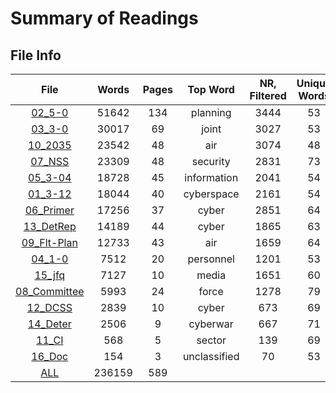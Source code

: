 Summary of Readings
===================

File Info
---------
| **File** | **Words** | **Pages** | **Top Word** | **NR, Filtered** | **Unique Words** |
|:--------:|:---------:|:---------:|:------------:|:----------------:|:----------------:|
|[02_5-0](00_Word-Clouds/02_5-0.png) | 51642 | 134 | planning | 3444 | 53 |
|[03_3-0](00_Word-Clouds/03_3-0.png) | 30017 | 69 | joint | 3027 | 53 |
|[10_2035](00_Word-Clouds/10_2035.png) | 23542 | 48 | air | 3074 | 48 |
|[07_NSS](00_Word-Clouds/07_NSS.png) | 23309 | 48 | security | 2831 | 73 |
|[05_3-04](00_Word-Clouds/05_3-04.png) | 18728 | 45 | information | 2041 | 54 |
|[01_3-12](00_Word-Clouds/01_3-12.png) | 18044 | 40 | cyberspace | 2161 | 54 |
|[06_Primer](00_Word-Clouds/06_Primer.png) | 17256 | 37 | cyber | 2851 | 64 |
|[13_DetRep](00_Word-Clouds/13_DetRep.png) | 14189 | 44 | cyber | 1865 | 63 |
|[09_Flt-Plan](00_Word-Clouds/09_Flt-Plan.png) | 12733 | 43 | air | 1659 | 64 |
|[04_1-0](00_Word-Clouds/04_1-0.png) | 7512 | 20 | personnel | 1201 | 53 |
|[15_jfq](00_Word-Clouds/15_JFQ.png) | 7127 | 10 | media | 1651 | 60 |
|[08_Committee](00_Word-Clouds/08_Committee.png) | 5993 | 24 | force | 1278 | 79 |
|[12_DCSS](00_Word-Clouds/12_DCSS.png) | 2839 | 10 | cyber | 673 | 69 |
|[14_Deter](00_Word-Clouds/14_Deter.png) | 2506 | 9 | cyberwar | 667 | 71 |
|[11_CI](00_Word-Clouds/11_CI.png) | 568 | 5 | sector | 139 | 69 |
|[16_Doc](00_Word-Clouds/16_Doc.png) | 154 | 3 | unclassified | 70 | 53 |
|[ALL](00_Word-Clouds/ALL-txts.png) | 236159 | 589 |  |  |  |
